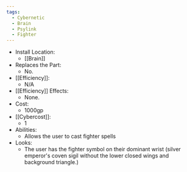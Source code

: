 ```yaml
---
tags:
  - Cybernetic
  - Brain
  - Psylink
  - Fighter
---
```

* Install Location:
	* [[Brain]]
* Replaces the Part:
	* No.
* [[Efficiency]]:
	* N/A
* [[Efficiency]] Effects:
	- None.
* Cost:
	* 1000gp
* [[Cybercost]]:
	* 1
* Abilities:
	* Allows the user to cast fighter spells
* Looks:
	* The user has the fighter symbol on their dominant wrist (silver emperor's coven sigil without the lower closed wings and background triangle.)